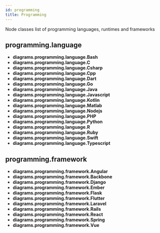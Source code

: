 ```yaml
---
id: programming
title: Programming
---
```


Node classes list of programming languages, runtimes and frameworks

## programming.language

- **diagrams.programming.language.Bash**
- **diagrams.programming.language.C**
- **diagrams.programming.language.Csharp**
- **diagrams.programming.language.Cpp**
- **diagrams.programming.language.Dart**
- **diagrams.programming.language.Go**
- **diagrams.programming.language.Java**
- **diagrams.programming.language.Javascript**
- **diagrams.programming.language.Kotlin**
- **diagrams.programming.language.Matlab**
- **diagrams.programming.language.Nodejs**
- **diagrams.programming.language.PHP**
- **diagrams.programming.language.Python**
- **diagrams.programming.language.R**
- **diagrams.programming.language.Ruby**
- **diagrams.programming.language.Swift**
- **diagrams.programming.language.Typescript**

## programming.framework

- **diagrams.programming.framework.Angular**
- **diagrams.programming.framework.Backbone**
- **diagrams.programming.framework.Django**
- **diagrams.programming.framework.Ember**
- **diagrams.programming.framework.Flask**
- **diagrams.programming.framework.Flutter**
- **diagrams.programming.framework.Laravel**
- **diagrams.programming.framework.Rails**
- **diagrams.programming.framework.React**
- **diagrams.programming.framework.Spring**
- **diagrams.programming.framework.Vue**
